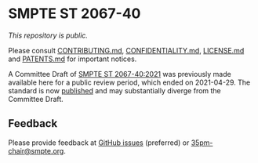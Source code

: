 # SMPTE ST 2067-40

_This repository is *public*._

Please consult [CONTRIBUTING.md](./CONTRIBUTING.md), [CONFIDENTIALITY.md](./CONFIDENTIALITY.md), [LICENSE.md](./LICENSE.md) and [PATENTS.md](./PATENTS.md) for important notices.

A Committee Draft of [SMPTE ST 2067-40:2021](https://doi.org/10.5594/SMPTE.ST2067-40.2021) was previously made available here for a
public review period, which ended on 2021-04-29. The standard is now [published](https://doi.org/10.5594/SMPTE.ST2067-40.2021) and
may substantially diverge from the Committee Draft.

## Feedback

Please provide feedback at [GitHub issues](https://github.com/SMPTE/st2067-40-2ED/issues) (preferred) or
[35pm-chair@smpte.org](mailto:35pm-chair@smpte.org).
